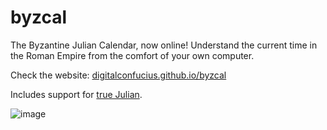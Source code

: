 # byzcal
The Byzantine Julian Calendar, now online! Understand the current time in the Roman Empire from the comfort of your own computer.

Check the website: [digitalconfucius.github.io/byzcal](https://digitalconfucius.github.io/byzcal/)

Includes support for [true Julian](https://github.com/digitalconfucius/byzcal/commit/cb1a6353edc3c3440046dfdca2fdb19bf8ad35fe).

![image](https://github.com/digitalconfucius/byzcal/assets/156959605/fe5b6ddd-5025-4a4e-a125-3f57bd224dfb)
